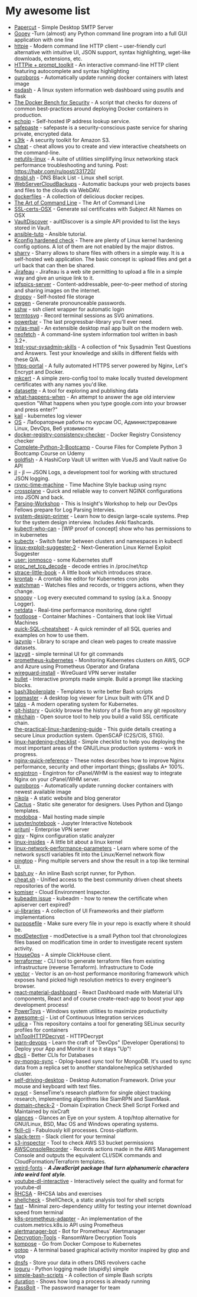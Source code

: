 # My awesome list

* [Papercut](https://github.com/ChangemakerStudios/Papercut) - Simple Desktop SMTP Server  
* [Gooey](https://github.com/chriskiehl/Gooey) -Turn (almost) any Python command line program into a full GUI application with one line  
* [httpie](https://github.com/jakubroztocil/httpie) - Modern command line HTTP client – user-friendly curl alternative with intuitive UI, JSON support, syntax highlighting, wget-like downloads, extensions, etc.
* [HTTPie + prompt_toolkit](https://github.com/eliangcs/http-prompt) - An interactive command-line HTTP client featuring autocomplete and syntax highlighting
* [ouroboros](https://github.com/pyouroboros/ouroboros) - Automatically update running docker containers with latest image
* [psdash](https://github.com/Jahaja/psdash) - A linux system information web dashboard using psutils and flask
* [The Docker Bench for Security](https://github.com/docker/docker-bench-security) - A script that checks for dozens of common best-practices around deploying Docker containers in production.
* [echoip](https://github.com/mpolden/echoip) - Self-hosted IP address lookup service.
* [safepaste](https://github.com/jeaye/safepaste) - safepaste is a security-conscious paste service for sharing private, encrypted data.
* [s3tk](https://github.com/ankane/s3tk) - A security toolkit for Amazon S3.
* [cheat](https://github.com/cheat/cheat) - cheat allows you to create and view interactive cheatsheets on the command-line.
* [netutils-linux](https://github.com/strizhechenko/netutils-linux) - A suite of utilities simplilfying linux networking stack performance troubleshooting and tuning. Post: https://habr.com/ru/post/331720/
* [dnsbl.sh](https://gist.github.com/agarzon/5554490) - DNS Black List - Linux shell script.
* [WebServerCloudBackups](https://github.com/zevilz/WebServerCloudBackups) - Automatic backups your web projects bases and files to the clouds via WebDAV.
* [dockerfiles](https://github.com/vimagick/dockerfiles) - A collection of delicious docker recipes.
* [The Art of Command Line](https://github.com/jlevy/the-art-of-command-line) - The Art of Command Line
* [SSL-certs-OSX](https://gist.github.com/croxton/ebfb5f3ac143cd86542788f972434c96) - Generate ssl certificates with Subject Alt Names on OSX
* [VaultDiscover](https://github.com/ShadowApex/vaultkee/tree/master/vaultdiscover) - aultDiscover is a simple API provided to list the keys stored in Vault.
* [ansible-tuto](https://github.com/leucos/ansible-tuto) - Ansible tutorial.
* [Kconfig hardened check](https://github.com/a13xp0p0v/kconfig-hardened-check) - There are plenty of Linux kernel hardening config options. A lot of them are not enabled by the major distros.
* [sharry](https://github.com/eikek/sharry) - Sharry allows to share files with others in a simple way. It is a self-hosted web application. The basic concept is: upload files and get a url back that can then be shared.
* [Jirafeau](https://gitlab.com/mojo42/Jirafeau) - Jirafeau is a web site permitting to upload a file in a simple way and give an unique link to it.
* [ipfspics-server](https://github.com/ipfspics/ipfspics-server) - Content-addressable, peer-to-peer method of storing and sharing images on the internet. 
* [droppy](https://github.com/silverwind/droppy) - Self-hosted file storage
* [pwgen](https://github.com/jbernard/pwgen) - Generate pronounceable passwords.
* [sshw](https://github.com/yinheli/sshw) - ssh client wrapper for automatic login
* [termtosvg](https://github.com/nbedos/termtosvg) - Record terminal sessions as SVG animations.
* [powerbar](https://github.com/busyloop/powerbar) - The last progressbar-library you'll ever need.
* [nylas-mail](https://github.com/nylas/nylas-mail) - An extensible desktop mail app built on the modern web.
* [neofetch](https://github.com/dylanaraps/neofetch) - A command-line system information tool written in bash 3.2+.
* [test-your-sysadmin-skills](https://github.com/trimstray/test-your-sysadmin-skills) - A collection of *nix Sysadmin Test Questions and Answers. Test your knowledge and skills in different fields with these Q/A.
* [https-portal](https://github.com/SteveLTN/https-portal) - A fully automated HTTPS server powered by Nginx, Let's Encrypt and Docker.
* [mkcert](https://github.com/FiloSottile/mkcert) - A simple zero-config tool to make locally trusted development certificates with any names you'd like.
* [datasette](https://github.com/simonw/datasette) - A tool for exploring and publishing data 
* [what-happens-when](https://github.com/alex/what-happens-when) - An attempt to answer the age old interview question "What happens when you type google.com into your browser and press enter?"
* [kail](https://github.com/boz/kail) - kubernetes log viewer
* [OS](https://github.com/bykvaadm/OS/) - Лабораторные работы по курсам ОС, Администрирование Linux, DevOps, Веб уязвимости
* [docker-registry-consistency-checker](https://github.com/aborche/docker-registry-consistency-checker) - Docker Registry Consistency checker
* [Complete-Python-3-Bootcamp](https://github.com/Pierian-Data/Complete-Python-3-Bootcamp) - Course Files for Complete Python 3 Bootcamp Course on Udemy
* [goldfish](https://github.com/Caiyeon/goldfish) - A HashiCorp Vault UI written with VueJS and Vault native Go API
* [jl](https://github.com/koenbollen/jl) - jl — JSON Logs, a development tool for working with structured JSON logging.
* [rsync-time-machine](https://github.com/infinet/rsync-time-machine) - Time Machine Style backup using rsync
* [crossplane](https://github.com/nginxinc/crossplane) - Quick and reliable way to convert NGINX configurations into JSON and back.
* [Parsing-Workshop](https://github.com/InsightDataScience/Parsing-Workshop) - This is Insight's Workshop to help our DevOps Fellows prepare for Log Parsing Intervies.
* [system-design-primer](https://github.com/donnemartin/system-design-primer) - Learn how to design large-scale systems. Prep for the system design interview. Includes Anki flashcards.
* [kubectl-who-can](https://github.com/aquasecurity/kubectl-who-can) - [WIP proof of concept] show who has permissions to <verb> <resources> in kubernetes
* [kubectx](https://github.com/ahmetb/kubectx) - Switch faster between clusters and namespaces in kubectl 
* [linux-exploit-suggester-2](https://github.com/jondonas/linux-exploit-suggester-2) - Next-Generation Linux Kernel Exploit Suggester
* [user: jonmosco](https://github.com/jonmosco/) - some Kubernetes stuff
* [proc_net_tcp_decode](https://gist.github.com/jkstill/5095725) - decode entries in /proc/net/tcp
* [strace-little-book](https://github.com/NanXiao/strace-little-book) - A little book which introduces strace. 
* [krontab](https://github.com/jacobtomlinson/krontab) - A crontab like editor for Kubernetes cron jobs
* [watchman](https://github.com/facebook/watchman) - Watches files and records, or triggers actions, when they change.
* [snoopy](https://github.com/a2o/snoopy) - Log every executed command to syslog (a.k.a. Snoopy Logger).
* [netdata](https://github.com/netdata/netdata) - Real-time performance monitoring, done right!
* [footloose](https://github.com/weaveworks/footloose) - Container Machines - Containers that look like Virtual Machines
* [quick-SQL-cheatsheet](https://github.com/enochtangg/quick-SQL-cheatsheet) - A quick reminder of all SQL queries and examples on how to use them.
* [lazynlp](https://github.com/chiphuyen/lazynlp) - Library to scrape and clean web pages to create massive datasets.
* [lazygit](https://github.com/jesseduffield/lazygit) - simple terminal UI for git commands
* [prometheus-kubernetes](https://github.com/camilb/prometheus-kubernetes) - Monitoring Kubernetes clusters on AWS, GCP and Azure using Prometheus Operator and Grafana
* [wireguard-install](https://github.com/l-n-s/wireguard-install) - WireGuard VPN server installer
* [bullet](https://github.com/Mckinsey666/bullet) - Interactive prompts made simple. Build a prompt like stacking blocks.
* [bash3boilerplate](https://github.com/kvz/bash3boilerplate) - Templates to write better Bash scripts
* [logmaster](https://github.com/jonathanballs/logmaster) - A desktop log viewer for Linux built with GTK and D
* [talos](https://github.com/talos-systems/talos) - A modern operating system for Kubernetes.
* [git-history](https://github.com/pomber/git-history) - Quickly browse the history of a file from any git repository
* [mkchain](https://github.com/trimstray/mkchain) - Open source tool to help you build a valid SSL certificate chain.
* [the-practical-linux-hardening-guide](https://github.com/trimstray/the-practical-linux-hardening-guide) - This guide details creating a secure Linux production system. OpenSCAP (C2S/CIS, STIG).
* [linux-hardening-checklist](https://github.com/trimstray/linux-hardening-checklist) - Simple checklist to help you deploying the most important areas of the GNU/Linux production systems - work in progress.
* [nginx-quick-reference](https://github.com/trimstray/nginx-quick-reference) - These notes describes how to improve Nginx performance, security and other important things; @ssllabs A+ 100%.
* [engintron](https://github.com/engintron/engintron) - Engintron for cPanel/WHM is the easiest way to integrate Nginx on your cPanel/WHM server.
* [ouroboros](https://github.com/pyouroboros/ouroboros) - Automatically update running docker containers with newest available image
* [nikola](https://github.com/getnikola/nikola) - A static website and blog generator 
* [Cactus](https://github.com/eudicots/Cactus) - Static site generator for designers. Uses Python and Django templates.
* [modoboa](https://github.com/modoboa/modoboa) - Mail hosting made simple
* [jupyter/notebook](https://github.com/jupyter/notebook) - Jupyter Interactive Notebook 
* [pritunl](https://github.com/pritunl/pritunl) - Enterprise VPN server
* [gixy](https://github.com/yandex/gixy) - Nginx configuration static analyzer
* [linux-insides](https://github.com/0xAX/linux-insides) - A little bit about a linux kernel
* [linux-network-performance-parameters](https://github.com/leandromoreira/linux-network-performance-parameters) - Learn where some of the network sysctl variables fit into the Linux/Kernel network flow
* [pingtop](https://github.com/laixintao/pingtop) - Ping multiple servers and show the result in a top like terminal UI.
* [bash.py](https://github.com/kennethreitz/bash.py) - An inline Bash script runner, for Python.
* [cheat.sh](https://github.com/chubin/cheat.sh) - Unified access to the best community driven cheat sheets repositories of the world.
* [komiser](https://github.com/mlabouardy/komiser) - Cloud Environment Inspector.
* [kubeadm issue](https://github.com/kubernetes/kubeadm/issues/581) - kubeadm - how to renew the certificate when apiserver cert expired?
* [ui-libraries](https://github.com/jefflombard/ui-libraries) - A collection of UI Frameworks and their platform implementations
* [purposefile](https://github.com/jamiebuilds/purposefile) - Make sure every file in your repo is exactly where it should be.
* [modDetective](https://github.com/itsKindred/modDetective) - modDetective is a small Python tool that chronologizes files based on modification time in order to investigate recent system activity.
* [HouseOps](https://github.com/HouseOps/HouseOps) - A simple ClickHouse client.
* [terraformer](https://github.com/GoogleCloudPlatform/terraformer) - CLI tool to generate terraform files from existing infrastructure (reverse Terraform). Infrastructure to Code
* [vector](https://github.com/Netflix/vector) - Vector is an on-host performance monitoring framework which exposes hand picked high resolution metrics to every engineer’s browser.
* [react-material-dashboard](https://github.com/devias-io/react-material-dashboard) - React Dashboard made with Material UI’s components, React and of course create-react-app to boost your app development process!
* [PowerToys](https://github.com/microsoft/PowerToys) - Windows system utilities to maximize productivity
* [awesome-ci](https://github.com/ligurio/awesome-ci) - List of Continuous Integration services
* [udica](https://github.com/containers/udica) - This repository contains a tool for generating SELinux security profiles for containers
* [lxhToolHTTPDecrypt](https://github.com/lyxhh/lxhToolHTTPDecrypt) - HTTPDecrypt
* [learn-devops](https://github.com/dwyl/learn-devops) - Learn the craft of "DevOps" (Developer Operations) to Deploy your App and Monitor it so it stays "Up"!
* [dbcli](https://github.com/dbcli) - Better CLIs for Databases
* [py-mongo-sync](https://github.com/caosiyang/py-mongo-sync) - Oplog-based sync tool for MongoDB. It's used to sync data from a replica set to another standalone/replica set/sharded cluster.
* [self-driving-desktop](https://github.com/hofstadter-io/self-driving-desktop) - Desktop Automation Framework. Drive your mouse and keyboard with text files.
* [pysot](https://github.com/STVIR/pysot) - SenseTime's research platform for single object tracking research, implementing algorithms like SiamRPN and SiamMask.
* [domain-check-2](https://github.com/click0/domain-check-2) - Domain Expiration Check Shell Script Forked and Maintained by nixCraft 
* [glances](https://github.com/nicolargo/glances) - Glances an Eye on your system. A top/htop alternative for GNU/Linux, BSD, Mac OS and Windows operating systems.
* [fkill-cli](https://github.com/sindresorhus/fkill-cli) - Fabulously kill processes. Cross-platform.
* [slack-term](https://github.com/erroneousboat/slack-term) - Slack client for your terminal
* [s3-inspector](https://github.com/kromtech/s3-inspector) - Tool to check AWS S3 bucket permissions
* [AWSConsoleRecorder](https://github.com/iann0036/AWSConsoleRecorder) - Records actions made in the AWS Management Console and outputs the equivalent CLI/SDK commands and CloudFormation/Terraform templates.
* [weird-fonts](https://github.com/beizhedenglong/weird-fonts) - 𝑨 𝑱𝒂𝒗𝒂𝑺𝒄𝒓𝒊𝒑𝒕 𝒑𝒂𝒄𝒌𝒂𝒈𝒆 𝒕𝒉𝒂𝒕 𝒕𝒖𝒓𝒏 𝒂𝒍𝒑𝒉𝒂𝒏𝒖𝒎𝒆𝒓𝒊𝒄 𝒄𝒉𝒂𝒓𝒂𝒄𝒕𝒆𝒓𝒔 𝒊𝒏𝒕𝒐 𝒘𝒆𝒊𝒓𝒅 𝒇𝒐𝒏𝒕 𝒔𝒕𝒚𝒍𝒆.
* [youtube-dl-interactive](https://github.com/synox/youtube-dl-interactive) - Interactively select the quality and format for youtube-dl
* [RHCSA](https://github.com/iahmad-khan/RHCSA) - RHCSA labs and exercises
* [shellcheck](https://github.com/koalaman/shellcheck) - ShellCheck, a static analysis tool for shell scripts
* [fast](https://github.com/ddo/fast) - Minimal zero-dependency utility for testing your internet download speed from terminal
* [k8s-prometheus-adapter](https://github.com/DirectXMan12/k8s-prometheus-adapter) - An implementation of the custom.metrics.k8s.io API using Prometheus
* [alertmanager-bot](https://github.com/metalmatze/alertmanager-bot) - Bot for Prometheus' Alertmanager
* [Decryption-Tools](https://github.com/jiansiting/Decryption-Tools) - RansomWare Decryption Tools
* [kompose](https://github.com/kubernetes/kompose) - Go from Docker Compose to Kubernetes
* [gotop](https://github.com/cjbassi/gotop) - A terminal based graphical activity monitor inspired by gtop and vtop
* [dnsfs](https://github.com/benjojo/dnsfs) - Store your data in others DNS revolvers cache
* [loguru](https://github.com/Delgan/loguru) - Python logging made (stupidly) simple
* [simple-bash-scripts](https://github.com/ruanyf/simple-bash-scripts) - A collection of simple Bash scripts
* [duration](https://github.com/mstruebing/duration) - Shows how long a process is already running
* [PassBolt](https://github.com/passbolt) - The password manager for team